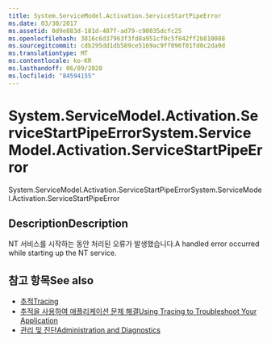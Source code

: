 ```yaml
---
title: System.ServiceModel.Activation.ServiceStartPipeError
ms.date: 03/30/2017
ms.assetid: 0d9e883d-181d-407f-ad79-c90035dcfc25
ms.openlocfilehash: 3816c6d37963f3fd8a951cf0c5f842ff2b810088
ms.sourcegitcommit: cdb295dd1db589ce5169ac9ff096f01fd0c2da9d
ms.translationtype: MT
ms.contentlocale: ko-KR
ms.lasthandoff: 06/09/2020
ms.locfileid: "84594155"
---
```

# <a name="systemservicemodelactivationservicestartpipeerror"></a><span data-ttu-id="4f964-102">System.ServiceModel.Activation.ServiceStartPipeError</span><span class="sxs-lookup"><span data-stu-id="4f964-102">System.ServiceModel.Activation.ServiceStartPipeError</span></span>
<span data-ttu-id="4f964-103">System.ServiceModel.Activation.ServiceStartPipeError</span><span class="sxs-lookup"><span data-stu-id="4f964-103">System.ServiceModel.Activation.ServiceStartPipeError</span></span>  
  
## <a name="description"></a><span data-ttu-id="4f964-104">Description</span><span class="sxs-lookup"><span data-stu-id="4f964-104">Description</span></span>  
 <span data-ttu-id="4f964-105">NT 서비스를 시작하는 동안 처리된 오류가 발생했습니다.</span><span class="sxs-lookup"><span data-stu-id="4f964-105">A handled error occurred while starting up the NT service.</span></span>  
  
## <a name="see-also"></a><span data-ttu-id="4f964-106">참고 항목</span><span class="sxs-lookup"><span data-stu-id="4f964-106">See also</span></span>

- [<span data-ttu-id="4f964-107">추적</span><span class="sxs-lookup"><span data-stu-id="4f964-107">Tracing</span></span>](index.md)
- [<span data-ttu-id="4f964-108">추적을 사용하여 애플리케이션 문제 해결</span><span class="sxs-lookup"><span data-stu-id="4f964-108">Using Tracing to Troubleshoot Your Application</span></span>](using-tracing-to-troubleshoot-your-application.md)
- [<span data-ttu-id="4f964-109">관리 및 진단</span><span class="sxs-lookup"><span data-stu-id="4f964-109">Administration and Diagnostics</span></span>](../index.md)
